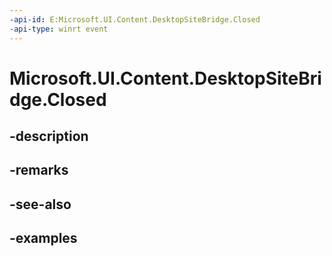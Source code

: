 ```yaml
---
-api-id: E:Microsoft.UI.Content.DesktopSiteBridge.Closed
-api-type: winrt event
---
```


# Microsoft.UI.Content.DesktopSiteBridge.Closed

<!--
public event Microsoft.UI.ClosableNotifierHandler Closed;
-->


## -description

## -remarks

## -see-also

## -examples


